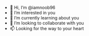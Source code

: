 - 👋 Hi, I’m @iamnoob96
- 👀 I’m interested in you
- 🌱 I’m currently learning about you
- 💞️ I’m looking to collaborate with you
- 📫 Looking for the way to your heart


